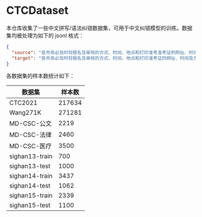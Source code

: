 # CTCDataset

本仓库收集了一些中文拼写/语法纠错数据集，可用于中文纠错模型的训练。数据集均被处理为如下的 jsonl 格式：

```json
{
  "source": "各市务必及时将报名及审核的方式、时间、地点和打印准考准考证的网址、时间及方式进行公告，确保应试人员顺利报名和报参加考试。",
  "target": "各市务必及时将报名及审核的方式、时间、地点和打印准考证的网址、时间及方式进行公告，确保应试人员顺利报名和参加考试。"
}
```

各数据集的样本数统计如下：

| 数据集            | 样本数    |
| -------------- | ------ |
| CTC2021        | 217634 |
| Wang271K       | 271281 |
| MD-CSC-公文      | 2219   |
| MD-CSC-法律      | 2460   |
| MD-CSC-医疗      | 3500   |
| sighan13-train | 700    |
| sighan13-test  | 1000   |
| sighan14-train | 3437   |
| sighan14-test  | 1062   |
| sighan15-train | 2339   |
| sighan15-test  | 1100   |




